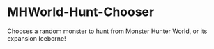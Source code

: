# MHWorld-Hunt-Chooser
 Chooses a random monster to hunt from Monster Hunter World, or its expansion Iceborne!
